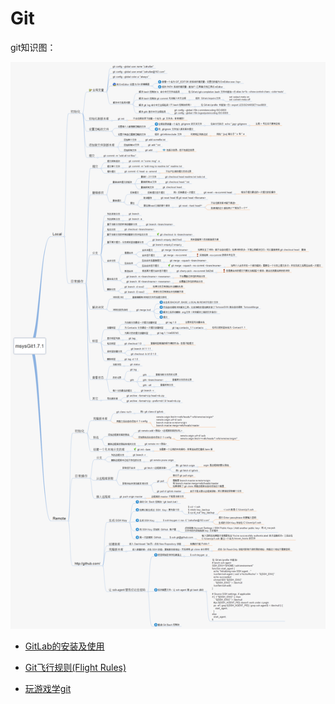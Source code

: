 Git
=====

git知识图：

![](images/git.png)

- [GitLab的安装及使用](https://yq.aliyun.com/articles/162876)

- [Git飞行规则(Flight Rules)](https://github.com/k88hudson/git-flight-rules/blob/master/README_zh-CN.md)

- [玩游戏学git](https://learngitbranching.js.org/)

